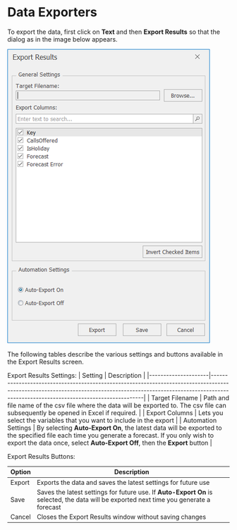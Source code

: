 # Data Exporters

To export the data, first click on **Text** and then **Export Results** so that the dialog as in the image below appears.  


![Export Results Sample](imgs/DataColumns_ExportResultsSample.png)


The following tables describe the various settings and buttons available in the Export Results screen.

Export Results Settings:
| Setting             | Description                                                                                                                                                                                                      |
|---------------------|------------------------------------------------------------------------------------------------------------------------------------------------------------------------------------------------------------------|
| Target Filename     | Path and file name of the csv file where the data will be exported to.  The csv file can subsequently be opened in Excel if required.                                                                            |
| Export Columns      | Lets you select the variables that you want to include in the export                                                                                                                                       |
| Automation Settings | By selecting **Auto-Export On**, the latest data will be exported to the specified file each time you generate a forecast.  If you only wish to export the data once, select **Auto-Export Off**, then the **Export** button |



Export Results Buttons:

| Option | Description                                                                                                                           |
|--------|---------------------------------------------------------------------------------------------------------------------------------------|
| Export | Exports the data and saves the latest settings for future use                                                                         |
| Save   | Saves the latest settings for future use.  If **Auto-Export On** is selected, the data will be exported next time you generate a forecast |
| Cancel | Closes the Export Results window without saving changes                                                                               |
